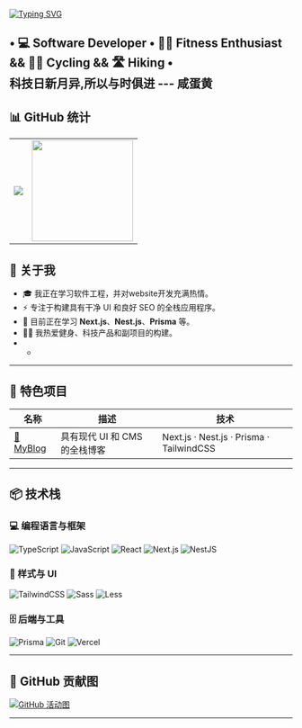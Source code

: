 [![Typing SVG](https://readme-typing-svg.herokuapp.com?font=Fira+Code&duration=3000&pause=1000&color=36BCF7&vCenter=true&width=435&lines=Hi+I'm+Hai+%F0%9F%91%8B;Front-end+Developer;Lover+of+Code+%26+Creativity)](https://github.com/PandaFreedom)

 • 💻 Software Developer • 🏋️‍♂️ Fitness Enthusiast && 🚴‍♂️ Cycling && 🛣️ Hiking •<br/>
科技日新月异,所以与时俱进 --- 咸蛋黄
---

## 📊 GitHub 统计

<table>
<tr>
  <td>
<img src="https://streak-stats.demolab.com?user=PandaFreedom&theme=tokyonight" />
  </td>
  <td>
    <img src="https://github-readme-stats.vercel.app/api/top-langs/?username=PandaFreedom&layout=compact&langs_count=8&hide=html,scss&theme=radical" height="180"/>
  </td>
</tr>
</table>

## 🚀 关于我

- 🎓 我正在学习软件工程，并对website开发充满热情。
- ⚡️ 专注于构建具有干净 UI 和良好 SEO 的全栈应用程序。
- 🧠 目前正在学习 **Next.js**、**Nest.js**、**Prisma** 等。
- 🏋️‍♂️ 我热爱健身、科技产品和副项目的构建。
- -

---

## 💼 特色项目

| 名称 | 描述 | 技术 |
|------|-------------|------|
| [🚀 MyBlog](https://pandablog.vercel.app) | 具有现代 UI 和 CMS 的全栈博客 | Next.js · Nest.js · Prisma · TailwindCSS |

---

## 📦 技术栈

### 💻 编程语言与框架

![TypeScript](https://img.shields.io/badge/-TypeScript-3178C6?logo=typescript&logoColor=white&style=flat)
![JavaScript](https://img.shields.io/badge/-JavaScript-F7DF1E?logo=javascript&logoColor=black&style=flat)
![React](https://img.shields.io/badge/-React-61DAFB?logo=react&logoColor=white&style=flat)
![Next.js](https://img.shields.io/badge/-Next.js-000000?logo=nextdotjs&logoColor=white&style=flat)
![NestJS](https://img.shields.io/badge/-NestJS-E0234E?logo=nestjs&logoColor=white&style=flat)

### 🎨 样式与 UI

![TailwindCSS](https://img.shields.io/badge/-TailwindCSS-38B2AC?logo=tailwind-css&logoColor=white&style=flat)
![Sass](https://img.shields.io/badge/-Sass-CC6699?logo=sass&logoColor=white&style=flat)
![Less](https://img.shields.io/badge/-Less-1D365D?logo=less&logoColor=white&style=flat)

### 🗄️ 后端与工具

![Prisma](https://img.shields.io/badge/-Prisma-2D3748?logo=prisma&logoColor=white&style=flat)
![Git](https://img.shields.io/badge/-Git-F05032?logo=git&logoColor=white&style=flat)
![Vercel](https://img.shields.io/badge/-Vercel-black?logo=vercel&logoColor=white&style=flat)

---

## 🧠 GitHub 贡献图

[![GitHub 活动图](https://github-readme-activity-graph.vercel.app/graph?username=PandaFreedom&theme=react-dark)](https://github.com/ashutosh00710/github-readme-activity-graph)

---

